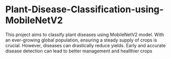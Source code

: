 # Plant-Disease-Classification-using-MobileNetV2
This project aims to classify plant diseases using MobileNetV2 model. With an ever-growing global population, ensuring a steady supply of crops is crucial. However, diseases can drastically reduce yields. Early and accurate disease detection can lead to better management and healthier crops
